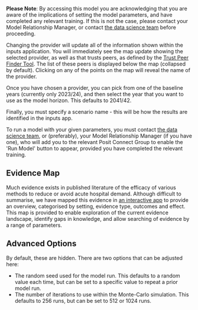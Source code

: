 **Please Note**: By accessing this model you are acknowledging that you are aware of the implications of setting the model parameters, and have completed any relevant training.
If this is not the case, please contact your Model Relationship Manager, or contact [the data science team](mlcsu.su.datascience@nhs.net) before proceeding.

Changing the provider will update all of the information shown within the inputs application.
You will immediately see the map update showing the selected provider, as well as that trusts peers, as defined by the [Trust Peer Finder Tool](https://app.powerbi.com/view?r=eyJrIjoiMjdiOWQ4YTktNmNiNC00MmIwLThjNzktNWVmMmJmMzllNmViIiwidCI6IjUwZjYwNzFmLWJiZmUtNDAxYS04ODAzLTY3Mzc0OGU2MjllMiIsImMiOjh9). The list of these peers is displayed below the map (collapsed by default).
Clicking on any of the points on the map will reveal the name of the provider.

Once you have chosen a provider, you can pick from one of the baseline years (currently only 2023/24), and then select the year that you want to use as the model horizon.
This defaults to 2041/42.

Finally, you must specify a scenario name - this will be how the results are identified in the inputs app.

To run a model with your given parameters, you must contact [the data science team](mlcsu.su.datascience@nhs.net), or (preferably), your Model Relationship Manager (if you have one), who will add you to the relevant Posit Connect Group to enable the 'Run Model' button to appear, provided you have completed the relevant training.

## Evidence Map

Much evidence exists in published literature of the efficacy of various methods to reduce or avoid acute hospital demand.
Although difficult to summarise, we have mapped this evidence in [an interactive app](https://connect.strategyunitwm.nhs.uk/nhp_evidence_map/) to provide an overview, categorised by setting, evidence type, outcomes and effect.
This map is provided to enable exploration of the current evidence landscape, identify gaps in knowledge, and allow searching of evidence by a range of parameters.

## Advanced Options

By default, these are hidden.
There are two options that can be adjusted here:

-   The random seed used for the model run. This defaults to a random value each time, but can be set to a specific value to repeat a prior model run.
-   The number of iterations to use within the Monte-Carlo simulation. This defaults to 256 runs, but can be set to 512 or 1024 runs.
